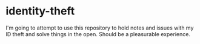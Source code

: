 identity-theft
==============

I'm going to attempt to use this repository to hold notes and issues with my ID theft and solve things in the open. Should be a pleasurable experience.
